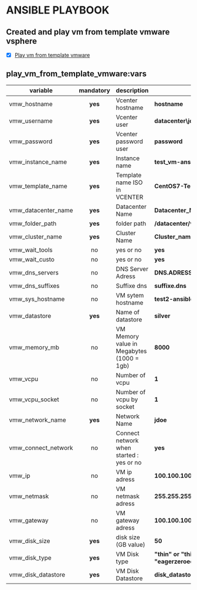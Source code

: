 # ANSIBLE PLAYBOOK

## Created and play vm from template vmware vsphere

- [x] [Play vm from template vmware](#Play-vm-from-template-vmware)

## play_vm_from_template_vmware:vars

| variable            | mandatory | description                               | exemple                                               |
| ------------------- | :-------: | ----------------------------------------- | ----------------------------------------------------- |
| vmw_hostname        |  **yes**  | Vcenter hostname                          | **hostname**                                          |
| vmw_username        |  **yes**  | Vcenter user                              | **datacenter\jdoe**                                   |
| vmw_password        |  **yes**  | Vcenter password user                     | **password**                                          |
| vmw_instance_name   |  **yes**  | Instance name                             | **test_vm-ansible**                                   |
| vmw_template_name   |  **yes**  | Template name ISO in VCENTER              | **CentOS7-Template**                                  |
| vmw_datacenter_name |  **yes**  | Datacenter Name                           | **Datacenter_Name**                                   |
| vmw_folder_path     |  **yes**  | folder path                               | **/datacenter/vm/Environnement/jdoe**                 |
| vmw_cluster_name    |  **yes**  | Cluster Name                              | **Cluster_name**                                      |
| vmw_wait_tools      |    no     | yes or no                                 | **yes**                                               |
| vmw_wait_custo      |    no     | yes or no                                 | **yes**                                               |
| vmw_dns_servers     |    no     | DNS Server Adress                         | **DNS.ADRESS**                                        |
| vmw_dns_suffixes    |    no     | Suffixe dns                               | **suffixe.dns**                                       |
| vmw_sys_hostname    |    no     | VM sytem hostname                         | **test2-ansible**                                     |
| vmw_datastore       |  **yes**  | Name of datastore                         | **silver**                                            |
| vmw_memory_mb       |    no     | VM Memory value in Megabytes (1000 = 1gb) | **8000**                                              |
| vmw_vcpu            |    no     | Number of vcpu                            | **1**                                                 |
| vmw_vcpu_socket     |    no     | Number of vcpu by socket                  | **1**                                                 |
| vmw_network_name    |  **yes**  | Network Name                              | **jdoe**                                              |
| vmw_connect_network |    no     | Connect network when started : yes or no  | **yes**                                               |
| vmw_ip              |    no     | VM ip adress                              | **100.100.100.100**                                   |
| vmw_netmask         |    no     | VM netmask adress                         | **255.255.255.0**                                     |
| vmw_gateway         |    no     | VM gateway adress                         | **100.100.100.100**                                   |
| vmw_disk_size       |  **yes**  | disk size (GB value)                      | **50**                                                |
| vmw_disk_type       |  **yes**  | VM Disk type                              | **"thin" or "thick" or "None" or "eagerzeroedthick"** |
| vmw_disk_datastore  |  **yes**  | VM Disk Datastore                         | **disk_datastore**                                    |
